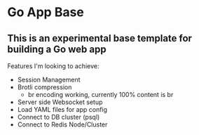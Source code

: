 # Go App Base
## This is an experimental base template for building a Go web app

Features I'm looking to achieve:
* Session Management
* Brotli compression
    * br encoding working, currently 100% content is br
* Server side Websocket setup
* Load YAML files for app config
* Connect to DB cluster (psql)
* Connect to Redis Node/Cluster